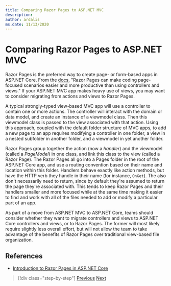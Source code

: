 ```yaml
---
title: Comparing Razor Pages to ASP.NET MVC
description: 
author: ardalis
ms.date: 11/13/2020
---
```


# Comparing Razor Pages to ASP.NET MVC

Razor Pages is the preferred way to create page- or form-based apps in ASP.NET Core. From the [docs](https://docs.microsoft.com/aspnet/core/razor-pages/), "Razor Pages can make coding page-focused scenarios easier and more productive than using controllers and views." If your ASP.NET MVC app makes heavy use of views, you may want to consider migrating from actions and views to Razor Pages.

A typical strongly-typed view-based MVC app will use a controller to contain one or more actions. The controller will interact with the domain or data model, and create an instance of a viewmodel class. Then this viewmodel class is passed to the view associated with that action. Using this approach, coupled with the default folder structure of MVC apps, to add a new page to an app requires modifying a controller in one folder, a view in a nested subfolder in another folder, and a viewmodel in yet another folder.

Razor Pages group together the action (now a *handler*) and the viewmodel (called a *PageModel*) in one class, and link this class to the view (called a Razor Page). The Razor Pages all go into a Pages folder in the root of the ASP.NET Core app, and use a routing convention based on their name and location within this folder. Handlers behave exactly like action methods, but have the HTTP verb they handle in their name (for instance, `OnGet`). The also don't necessarily need to return, since by default they're assumed to return the page they're associated with. This tends to keep Razor Pages and their handlers smaller and more focused while at the same time making it easier to find and work with all of the files needed to add or modify a particular part of an app.

As part of a move from ASP.NET MVC to ASP.NET Core, teams should consider whether they want to migrate controllers and views to ASP.NET Core controllers and views, or to Razor Pages. The former will most likely require slightly less overall effort, but will not allow the team to take advantage of the benefits of Razor Pages over traditional view-based file organization.

## References

- [Introduction to Razor Pages in ASP.NET Core](https://docs.microsoft.com/aspnet/core/razor-pages/)

>[!div class="step-by-step"]
>[Previous](routing-differences.md)
>[Next](webapi-differences.md)
